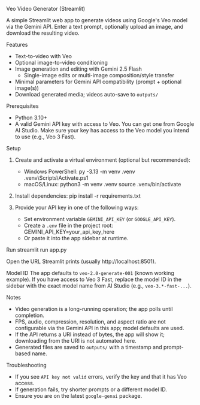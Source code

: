 Veo Video Generator (Streamlit)

A simple Streamlit web app to generate videos using Google's Veo model via the Gemini API. Enter a text prompt, optionally upload an image, and download the resulting video.

Features
- Text-to-video with Veo
- Optional image-to-video conditioning
- Image generation and editing with Gemini 2.5 Flash
  - Single-image edits or multi-image composition/style transfer
- Minimal parameters for Gemini API compatibility (prompt + optional image(s))
- Download generated media; videos auto-save to `outputs/`

Prerequisites
- Python 3.10+
- A valid Gemini API key with access to Veo. You can get one from Google AI Studio. Make sure your key has access to the Veo model you intend to use (e.g., Veo 3 Fast).

Setup

1. Create and activate a virtual environment (optional but recommended):
   - Windows PowerShell:
     py -3.13 -m venv .venv
     .venv\Scripts\Activate.ps1
   - macOS/Linux:
     python3 -m venv .venv
     source .venv/bin/activate

2. Install dependencies:
   pip install -r requirements.txt

3. Provide your API key in one of the following ways:
   - Set environment variable `GEMINI_API_KEY` (or `GOOGLE_API_KEY`).
   - Create a `.env` file in the project root:
     GEMINI_API_KEY=your_api_key_here
   - Or paste it into the app sidebar at runtime.

Run
streamlit run app.py

Open the URL Streamlit prints (usually http://localhost:8501).

Model ID
The app defaults to `veo-2.0-generate-001` (known working example). If you have access to Veo 3 Fast, replace the model ID in the sidebar with the exact model name from AI Studio (e.g., `veo-3.*-fast-...`).

Notes
- Video generation is a long-running operation; the app polls until completion.
- FPS, audio, compression, resolution, and aspect ratio are not configurable via the Gemini API in this app; model defaults are used.
- If the API returns a URI instead of bytes, the app will show it; downloading from the URI is not automated here.
- Generated files are saved to `outputs/` with a timestamp and prompt-based name.

Troubleshooting
- If you see `API key not valid` errors, verify the key and that it has Veo access.
- If generation fails, try shorter prompts or a different model ID.
- Ensure you are on the latest `google-genai` package.
